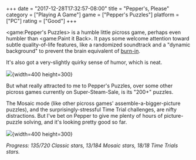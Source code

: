 +++
date = "2017-12-28T17:32:57-08:00"
title = "Pepper's, Please"
category = ["Playing A Game"]
game = ["Pepper's Puzzles"]
platform = ["PC"]
rating = ["Good"]
+++

<game:Pepper's Puzzles> is a humble little picross game, perhaps even humbler than <game:Paint it Back>.  It pays some welcome attention toward subtle quality-of-life features, like a randomized soundtrack and a "dynamic background" to prevent the brain equivalent of <a href="https://en.wikipedia.org/wiki/Screen_burn-in">burn-in</a>.

It's also got a very-slightly quirky sense of humor, which is neat.

![](%site.BaseURL%pepperspuzzles_beerbear.jpg){width=400 height=300}

But what really attracted to me to Pepper's Puzzles, over some other picross games currently on Super-Steam-Sale, is its "200+" puzzles.

The Mosaic mode (like other picross games' assemble-a-bigger-picture puzzles), and the surprisingly-stressful Time Trial challenges, are nifty distractions.  But I've bet on Pepper to give me plenty of hours of picture-puzzle solving, and it's looking pretty good so far.

![](%site.BaseURL%pepperspuzzles_potatoesinlove.jpg){width=400 height=300}

<i>Progress: 135/720 Classic stars, 13/184 Mosaic stars, 18/18 Time Trials stars.</i>

